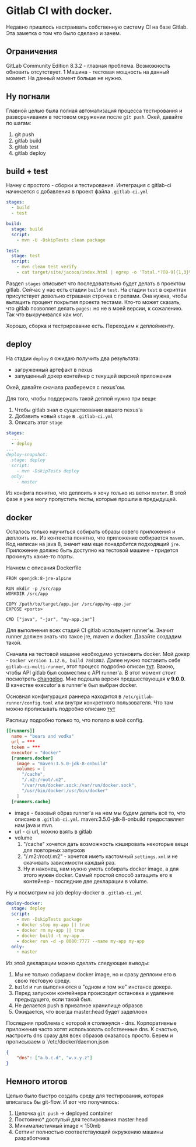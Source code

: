# Gitlab CI with docker.

Недавно пришлось настраивать собственную систему CI на базе Gitlab. Эта заметка о том что было сделано и зачем.

## Ограничения
GitLab Community Edition 8.3.2 - главная проблема. Возможность обновить отсутствует.
1 Машина - тестовая мощность на данный момент. На данный момент больше не нужно.

## Ну погнали
Главной целью была полная автоматизация процесса тестирования и разворачивания в тестовом окружении после `git push`.
Окей, давайте по шагам:

1. git push
1. gitlab build
1. gitlab test
1. gitlab deploy

## build + test
Начну с простого - сборки и тестирования. Интеграция с gitlab-ci начинается с добавления в проект файла `.gitlab-ci.yml`

```yml
stages:
  - build
  - test

build:
  stage: build
  script:
    - mvn -U -DskipTests clean package

test:
  stage: test
  script:
    - mvn clean test verify
    - cat target/site/jacoco/index.html | egrep -o 'Total.*?[0-9]{1,3}%' | egrep -o '[0-9]{1,3}%' | head -1   
```

Раздел `stages` описывет что последовательно будет делать в проектом gitlab. 
Сейчас у нас есть стадии `build` и `test`.
На стадии `test` в скриптах присутствует довольно страшная строчка с грепами. 
Она нужна, чтобы вытащить процент покрытия проекта тестами.
Кто-то может сказать, что gitlab позволяет делать `pages:` но не в моей версии, к сожалению. 
Так что выкручивался как мог.

Хорошо, сборка и тестрирование есть. Переходим к деплойменту.

## deploy
На стадии `deploy` я ожидаю получить два результата:
- загруженный артефакт в nexus
- запущенный докер контейнер с текущей версией приложения

Окей, давайте сначала разберемся с nexus'ом.

Для того, чтобы поддержать такой деплой нужно три вещи:
1. Чтобы gitlab знал о существовании вашего nexus'a
2. Добавить новый `stage` в `.gitlab-ci.yml`
3. Описать этот `stage`

```yaml
stages:
  ...
  - deploy
...
deploy-snapshot:
  stage: deploy
  script:
    - mvn -DskipTests deploy
  only:
    - master
```
Из конфига понятно, что деплоить я хочу только из ветки `master`. 
В этой фазе я уже могу пропустить тесты, которые прошли в предыдущей.

## docker
Осталось только научиться собирать образы совего приложения и деплоить их.
Из контекста понятно, что приложение собирается `maven`.
Код написан на java 8, значит нам еще понадобится подходящий `jre`.
Приложение должно быть доступно на тестовой машине - придется прокинуть какие-то порты.

Начнем с описания Dockerfile
```
FROM openjdk:8-jre-alpine

RUN mkdir -p /src/app
WORKDIR /src/app

COPY /path/to/target/app.jar /src/app/my-app.jar
EXPOSE <ports>

CMD ["java", "-jar", "my-app.jar"]
```

Для выполнения всех стадий CI gitlab использует runner'ы. 
Значит runner должен знать что такое jre, maven и docker.
Давайте создадим такой.
 
Сначала на тестовой машине необходимо установить docker. 
Мой докер - `Docker version 1.12.6, build 78d1802`.
Далее нужно поставить себе `gitlab-ci-multi-runner`, этот процесс подробно описан [тут](https://docs.gitlab.com/runner/install/linux-repository.html). 
Важно, чтобы API gitlab был совместим с API runner'а.
В этот момент стоит посмотреть [changelog](https://gitlab.com/gitlab-org/gitlab-ci-multi-runner/blob/master/CHANGELOG.md).
Мне подошла версия предшествующая **v 9.0.0**.
В качестве executor'а в runner'е был выбран docker.

Основная конфигурация раннера находится в `/etc/gitlab-runner/config.toml` или внутри конкретного пользователя.
Что там можно прописывать подробно описано [тут](https://gitlab.com/gitlab-org/gitlab-ci-multi-runner/blob/master/docs/configuration/advanced-configuration.md)

Распишу подробно только то, что попало в мой config.

```toml
[[runners]]
  name = "bears and vodka"
  url = ***
  token = ***
  executor = "docker"
  [runners.docker]
    image = "maven:3.5.0-jdk-8-onbuild"
    volumes = [
      "/cache", 
      "/.m2:/root/.m2", 
      "/var/run/docker.sock:/var/run/docker.sock", 
      "/usr/bin/docker:/usr/bin/docker"
    ]
  [runners.cache]
```

- image - базовый образ runner'а на нем мы будем делать всё то, что описано в `.gitlab-ci.yml`. maven:3.5.0-jdk-8-onbuild предоставляет нам java и mvn.
- url - ci url, можно взять в gitlab
- volume
  1. "/cache" хочется дать возможность кэшировать некоторые вещи для повторных запусков
  1. "/.m2:/root/.m2" - хочется иметь кастомный `settings.xml` и не скачивать зависимости каждый раз.
  1. Ну и наконец, нам нужно уметь собирать docker image, а для этого нужен docker.
     Самый простой способ затащить его в контейнер - последние две декларации в volume.
     
Ну и посмотрим на job deploy-docker в `.gitlab-ci.yml`

```yaml
deploy-docker:
  stage: deploy
  script:
    - mvn -DskipTests package
    - docker stop my-app || true
    - docker rm my-app || true
    - docker build -t my-app .
    - docker run -d -p 8080:7777 --name my-app my-app
  only:
    - master
```

Из этой декларации можно сделать следующие выводы:
1. Мы не только собираем docker image, но и сразу деплоим его в свою тестовую среду.
1. `build` и `run` выполняются в "одном и том же" инстансе докера.
1. Перед запуском контейнера происходит остановка и удаление предыдущего, если такой был.
1. Не делается push в приватное хранилище образов
1. Ожидается, что всегда master:head будет задеплоен

Последняя проблема с которой я столкнулся - dns. 
Корпоративные приложения часто хотят использовать собственные dns.
К счастью, настроить dns сразу для всех образов оказалось просто. 
Берем и прописываем в `/etc/docker/daemon.json

```json
{
    "dns": ["a.b.c.d", "w.x.y.z"]
}
```

## Немного итогов
Целью было быстро создать среду для тестирования, которая вписалась бы git-flow.
И вот что получилось:
1. Цепочка `git push` -> deployed container
1. Постоянно\* доступый для тестирования master:head
1. Минималистичный image < 150mb
1. Сеттинг полностью соответствующий окружению машины разработчика





